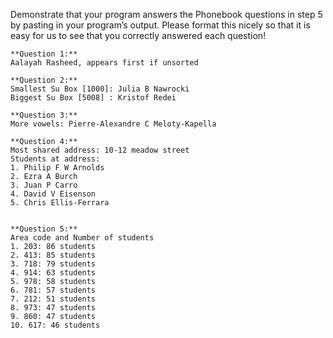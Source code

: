 Demonstrate that your program answers the Phonebook
questions in step 5 by pasting in your program’s output. Please
format this nicely so that it is easy for us to see that you
correctly answered each question!

```
**Question 1:**
Aalayah Rasheed, appears first if unsorted

**Question 2:**
Smallest Su Box [1000]: Julia B Nawrocki
Biggest Su Box [5008] : Kristof Redei

**Question 3:**
More vowels: Pierre-Alexandre C Meloty-Kapella

**Question 4:**
Most shared address: 10-12 meadow street
Students at address:
1. Philip F W Arnolds
2. Ezra A Burch
3. Juan P Carro
4. David V Eisenson
5. Chris Ellis-Ferrara


**Question 5:**
Area code and Number of students
1. 203: 86 students
2. 413: 85 students
3. 718: 79 students
4. 914: 63 students
5. 978: 58 students
6. 781: 57 students
7. 212: 51 students
8. 973: 47 students
9. 860: 47 students
10. 617: 46 students

```
